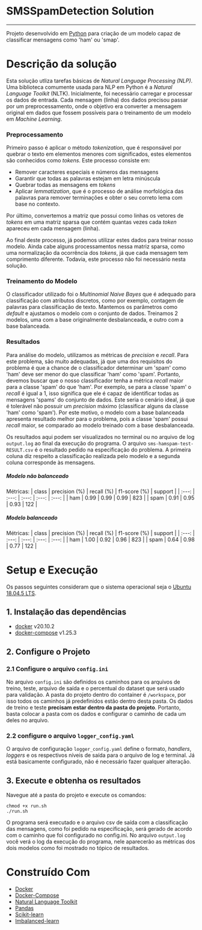 # SMSSpamDetection Solution
---

Projeto desenvolvido em [Python](https://www.python.org/downloads/release/python-370/) para criação de um modelo capaz de classificar mensagens como 'ham' ou 'smap'.

# Descrição da solução

Esta solução utliza tarefas básicas de *Natural Language Processing (NLP)*. Uma biblioteca comumente usada para NLP em Python é a *Natural Language Toolkit* (NLTK).
Inicialmente, foi necessário carregar e processar os dados de entrada. Cada mensagem (linha) dos dados precisou passar por um preprocessamento, onde o objetivo era converter a mensagem original em dados que fossem possíveis para o treinamento de um modelo em *Machine Learning*.

### Preprocessamento
Primeiro passo é aplicar o método *tokenization*, que é responsável por quebrar o texto em elementos menores com significados, estes elementos são conhecidos como *tokens*. Este processo consiste em:
* Remover caracteres especiais e números das mensagens
* Garantir que todas as palavras estejam em letra minúscula
* Quebrar todas as mensagens em *tokens*
* Aplicar *lemmatization*, que é o processo de análise morfológica das palavras para remover terminações e obter o seu correto lema com base no contexto.

Por último, convertemos a matriz que possui como linhas os vetores de *tokens* em uma matriz sparsa que contém quantas vezes cada *token* apareceu em cada mensagem (linha).

Ao final deste processo, já podemos utilizar estes dados para treinar nosso modelo. Ainda cabe alguns processamentos nessa matriz sparsa, como uma normalização da ocorrência dos *tokens*, já que cada mensagem tem comprimento diferente. Todavia, este processo não foi necessário nesta solução.

### Treinamento do Modelo
O classificador utilizado foi o *Multinomial Naive Bayes* que é adequado para classificação com atributos discretos, como por exemplo, contagem de palavras para classificação de texto. Mantemos os parâmetros como *default* e ajustamos o modelo com o conjunto de dados. Treinamos 2 modelos, uma com a base originalmente desbalanceada, e outro com a base balanceada.


### Resultados
Para análise do modelo, utilizamos as métricas de *precision* e *recall*. Para este problema, são muito adequadas, já que uma dos requisitos do problema é que a chance de o classificador determinar um 'spam' como 'ham' deve ser menor do que classificar 'ham' como 'spam'. Portanto, devemos buscar que o nosso classificador tenha a métrica *recall* maior para a classe 'spam' do que 'ham'. Por exemplo, se para a classe 'spam' o *recall* é igual a 1, isso significa que ele é capaz de identificar todas as mensagens 'spams' do conjunto de dados. Este seria o cenário ideal, já que é tolerável não possuir um *precision* máximo (classificar alguns da classe 'ham' como 'spam'). Por este motivo, o modelo com a base balanceada apresenta resultado melhor para o problema, pois a classe 'spam' possui *recall* maior, se comparado ao modelo treinado com a base desbalanceada.

Os resultados aqui podem ser visualizados no terminal ou no arquivo de log `output.log` ao final da execução do programa. O arquivo `sms-hamspam-test-RESULT.csv` é o resultado pedido na especificação do problema. A primeira coluna diz respeito a classificação realizada pelo modelo e a segunda coluna corresponde às mensagens.

##### Modelo não balanceado
Métricas:
| class | precision (%) | recall (%) | f1-score (%) | support |
| :---: | :---: | :---: | :---: | :---: |
| ham   |  0.99 | 0.99  | 0.99 | 823 |
| spam  | 0.91  | 0.95  | 0.93 | 122 |


##### Modelo balanceado
Métricas:
| class | precision (%) | recall (%) | f1-score (%) | support |
| :---: | :---: | :---: | :---: | :---: |
| ham   |  1.00 | 0.92  | 0.96 | 823 |
| spam  | 0.64  | 0.98  | 0.77 | 122 |

# Setup e Execução
Os passos seguintes consideram que o sistema operacional seja o [Ubuntu 18.04.5 LTS](https://releases.ubuntu.com/18.04/).
## 1. Instalação das dependências
* [docker](https://docs.docker.com/install/linux/docker-ce/ubuntu/) v20.10.2
* [docker-compose](https://docs.docker.com/compose/install/) v1.25.3

## 2. Configure o Projeto
### 2.1 Configure o arquivo `config.ini`
No arquivo `config.ini` são definidos os caminhos para os arquivos de treino, teste, arquivo de saída e o percentual do dataset que será usado para validação. A pasta do projeto dentro do container é `/workspace`, por isso todos os caminhos já predefinidos estão dentro desta pasta. Os dados de treino e teste **precisam estar dentro da pasta do projeto**. Portanto, basta colocar a pasta com os dados e configurar o caminho de cada um deles no arquivo.

### 2.2 configure o arquivo `logger_config.yaml`
O arquivo de configuração `logger_config.yaml` define o formato, *handlers*, *loggers* e os respectivos níveis de saída para o arquivo de log e terminal. Já está basicamente configurado, não é necessário fazer qualquer alteração.

## 3. Execute e obtenha os resultados
Navegue até a pasta do projeto e execute os comandos:
    
    chmod +x run.sh
    ./run.sh

O programa será executado e o arquivo csv de saída com a classificação das mensagens, como foi pedido na especificação, será gerado de acordo com o caminho que foi configurado no config.ini. No arquivo `output.log` você verá o log da execução do programa, nele aparecerão as métricas dos dois modelos como foi mostrado no tópico de resultados.

# Construído Com 
* [Docker](https://www.docker.com/)
* [Docker-Compose](https://docs.docker.com/compose/)
* [Natural Language Toolkit](https://www.nltk.org/)
* [Pandas](https://pandas.pydata.org/)
* [Scikit-learn](https://scikit-learn.org/stable/)
* [Imbalanced-learn](https://pypi.org/project/imbalanced-learn/)
